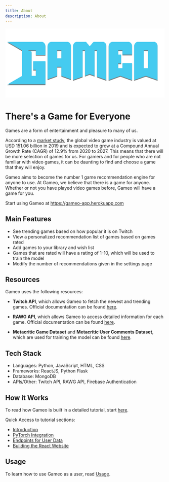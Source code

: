 ```yaml
---
title: About
description: About
---
```


![logo](../../static/img/gameo-logo.png)

# There's a Game for Everyone

Games are a form of entertainment and pleasure to many of us.

According to a [market study](https://www.grandviewresearch.com/industry-analysis/video-game-market#:~:text=The%20global%20video%20game%20market,key%20factors%20driving%20the%20growth), the global video game industry is valued at USD 151.06 billion in 2019 and is expected to grow at a Compound Annual Growth Rate (CAGR) of 12.9% from 2020 to 2027. This means that there will be more selection of games for us. For gamers and for people who are not familiar with video games, it can be daunting to find and choose a game that they will enjoy.

Gameo aims to become the number 1 game recommendation engine for anyone to use. At Gameo, we believe that there is a game for anyone. Whether or not you have played video games before, Gameo will have a game for you.

Start using Gameo at https://gameo-app.herokuapp.com

## Main Features

- See trending games based on how popular it is on Twitch
- View a personalized recommendation list of games based on games rated
- Add games to your library and wish list
- Games that are rated will have a rating of 1-10, which will be used to train the model
- Modify the number of recommendations given in the settings page

## Resources

Gameo uses the following resources:

- **Twitch API**, which allows Gameo to fetch the newest and trending games. Official documentation can be found [here](https://dev.twitch.tv/docs/api/).

- **RAWG API**, which allows Gameo to access detailed information for each game. Official documentation can be found [here](https://rawg.io/apidocs).

- **Metacritic Game Dataset** and **Metacritic User Comments Dataset**, which are used for training the model can be found [here](https://www.kaggle.com/dahlia25/metacritic-video-game-comments).

## Tech Stack

- Languages: Python, JavaScript, HTML, CSS
- Frameworks: ReactJS, Python Flask
- Database: MongoDB
- APIs/Other: Twitch API, RAWG API, Firebase Authentication

## How it Works

To read how Gameo is built in a detailed tutorial, start [here](../../docs/).

Quick Access to tutorial sections:

- [Introduction](../../docs/)
- [PyTorch Integration](../../docs/collab.md)
- [Endpoints for User Data](../../docs/overview.md)
- [Building the React Website](../../docs/api-usage.md)

## Usage

To learn how to use Gameo as a user, read [Usage](usage).
